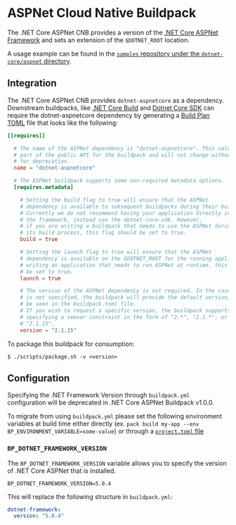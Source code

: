 # ASPNet Cloud Native Buildpack

The .NET Core ASPNet CNB provides a version of the [.NET Core
ASPNet Framework](https://github.com/aspnet) and sets an extension of the `$DOTNET_ROOT`
location.

A usage example can be found in the
[`samples` repository under the `dotnet-core/aspnet`
directory](https://github.com/paketo-buildpacks/samples/tree/main/dotnet-core/aspnet).

## Integration

The .NET Core ASPNet CNB provides `dotnet-aspnetcore` as a dependency.
Downstream buildpacks, like [.NET Core
Build](https://github.com/paketo-buildpacks/dotnet-core-build) and [Dotnet
Core SDK](https://github.com/paketo-buildpacks/dotnet-core-sdk) can require the
dotnet-aspnetcore dependency by generating a [Build Plan
TOML](https://github.com/buildpacks/spec/blob/master/buildpack.md#build-plan-toml)
file that looks like the following:

```toml
[[requires]]

  # The name of the ASPNet dependency is "dotnet-aspnetcore". This value is considered
  # part of the public API for the buildpack and will not change without a plan
  # for deprecation.
  name = "dotnet-aspnetcore"

  # The ASPNet buildpack supports some non-required metadata options.
  [requires.metadata]

    # Setting the build flag to true will ensure that the ASPNet
    # dependency is available to subsequent buildpacks during their build phase.
    # Currently we do not recommend having your application directly interface with
    # the framework, instead use the dotnet-core-sdk. However,
    # if you are writing a buildpack that needs to use the ASPNet during
    # its build process, this flag should be set to true.
    build = true

    # Setting the launch flag to true will ensure that the ASPNet
    # dependency is available on the $DOTNET_ROOT for the running application. If you are
    # writing an application that needs to run ASPNet at runtime, this flag should
    # be set to true.
    launch = true

    # The version of the ASPNet dependency is not required. In the case it
    # is not specified, the buildpack will provide the default version, which can
    # be seen in the buildpack.toml file.
    # If you wish to request a specific version, the buildpack supports
    # specifying a semver constraint in the form of "2.*", "2.1.*", or even
    # "2.1.15".
    version = "2.1.15"
```

To package this buildpack for consumption:
```
$ ./scripts/package.sh -v <version>
```

## Configuration

Specifying the .NET Framework Version through `buildpack.yml` configuration
will be deprecated in .NET Core ASPNet Buildpack v1.0.0.

To migrate from using `buildpack.yml` please set the following environment
variables at build time either directly (ex. `pack build my-app --env
BP_ENVIRONMENT_VARIABLE=some-value`) or through a [`project.toml`
file](https://github.com/buildpacks/spec/blob/main/extensions/project-descriptor.md)

### `BP_DOTNET_FRAMEWORK_VERSION`
The `BP_DOTNET_FRAMEWORK_VERSION` variable allows you to specify the version of .NET Core ASPNet that is installed.

```shell
BP_DOTNET_FRAMEWORK_VERSION=5.0.4
```

This will replace the following structure in `buildpack.yml`:
```yaml
dotnet-framework:
  version: "5.0.4"
```
